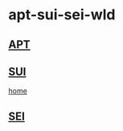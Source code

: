 # apt-sui-sei-wld

## [APT](https://github.com/aptos-labs/aptos-core)

## [SUI](https://github.com/MystenLabs/sui)

[home](https://sui.io)

## [SEI](https://github.com/sei-protocol/sei-chain)
